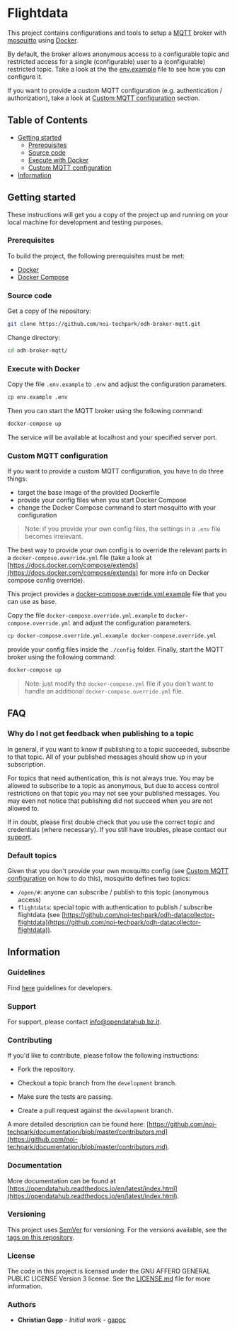 # Flightdata

This project contains configurations and tools to setup a [MQTT](https://mqtt.org/) broker with [mosquitto](https://mosquitto.org/) using [Docker](https://www.docker.com/).

By default, the broker allows anonymous access to a configurable topic and restricted access for a single (configurable) user to a (configurable) restricted topic. Take a look at the  the [env.example](./env.example) file to see how you can configure it.

If you want to provide a custom MQTT configuration (e.g. authentication / authorization), take a look at [Custom MQTT configuration](#custom-mqtt-configuration) section.

## Table of Contents

- [Getting started](#getting-started)
  - [Prerequisites](#prerequisites)
  - [Source code](#source-code)
  - [Execute with Docker](#execute-with-docker)
  - [Custom MQTT configuration](#custom-mqtt-configuration)
- [Information](#configuration)

## Getting started

These instructions will get you a copy of the project up and running on your local machine for development and testing purposes.

### Prerequisites

To build the project, the following prerequisites must be met:

- [Docker](https://www.docker.com/)
- [Docker Compose](https://docs.docker.com/compose/)

### Source code

Get a copy of the repository:

```bash
git clone https://github.com/noi-techpark/odh-broker-mqtt.git
```

Change directory:

```bash
cd odh-broker-mqtt/
```

### Execute with Docker

Copy the file `.env.example` to `.env` and adjust the configuration parameters.

```bash
cp env.example .env
```

Then you can start the MQTT broker using the following command:

```bash
docker-compose up
```

The service will be available at localhost and your specified server port.

### Custom MQTT configuration

If you want to provide a custom MQTT configuration, you have to do three things:

- target the base image of the provided Dockerfile
- provide your config files when you start Docker Compose
- change the Docker Compose command to start mosquitto with your configuration

> Note: if you provide your own config files, the settings in a `.env` file becomes irrelevant.

The best way to provide your own config is to override the relevant parts in a `docker-compose.override.yml` file (take a look at [https://docs.docker.com/compose/extends](https://docs.docker.com/compose/extends) for more info on Docker compose config override).

This project provides a [docker-compose.override.yml.example](./docker-compose.override.yml.example) file that you can use as base.

Copy the file `docker-compose.override.yml.example` to `docker-compose.override.yml` and adjust the configuration parameters.

```bash
cp docker-compose.override.yml.example docker-compose.override.yml
```

provide your config files inside the `./config` folder. Finally, start the MQTT broker using the following command:

```bash
docker-compose up
```

> Note: just modify the `docker-compose.yml` file if you don't want to handle an additional `docker-compose.override.yml` file.

## FAQ

### Why do I not get feedback when publishing to a topic

In general, if you want to know if publishing to a topic succeeded, subscribe to that topic. All of your published messages should show up in your subscription.

For topics that need authentication, this is not always true. You may be allowed to subscribe to a topic as anonymous, but due to access control restrictions on that topic you may not see your published messages. You may even not notice that publishing did not succeed when you are not allowed to.

If in doubt, please first double check that you use the correct topic and credentials (where necessary). If you still have troubles, please contact our [support](#support).

### Default topics

Given that you don't provide your own mosquitto config (see [Custom MQTT configuration](#custom-mqtt-configuration) on how to do this), mosquitto defines two topics:

- `/open/#`: anyone can subscribe / publish to this topic (anonymous access)
- `flightdata`: special topic with authentication to publish / subscribe flightdata (see [https://github.com/noi-techpark/odh-datacollector-flightdata](https://github.com/noi-techpark/odh-datacollector-flightdata)).

## Information

### Guidelines

Find [here](https://opendatahub.readthedocs.io/en/latest/guidelines.html) guidelines for developers.

### Support

For support, please contact [info@opendatahub.bz.it](mailto:info@opendatahub.bz.it).

### Contributing

If you'd like to contribute, please follow the following instructions:

- Fork the repository.

- Checkout a topic branch from the `development` branch.

- Make sure the tests are passing.

- Create a pull request against the `development` branch.

A more detailed description can be found here: [https://github.com/noi-techpark/documentation/blob/master/contributors.md](https://github.com/noi-techpark/documentation/blob/master/contributors.md).

### Documentation

More documentation can be found at [https://opendatahub.readthedocs.io/en/latest/index.html](https://opendatahub.readthedocs.io/en/latest/index.html).

### Versioning

This project uses [SemVer](https://semver.org/) for versioning. For the versions available, see the [tags on this repository](https://github.com/noi-techpark/odh-broker-mqtt/tags).

### License

The code in this project is licensed under the GNU AFFERO GENERAL PUBLIC LICENSE Version 3 license. See the [LICENSE.md](LICENSE.md) file for more information.

### Authors

- **Christian Gapp** - *Initial work* - [gappc](https://github.com/gappc)

